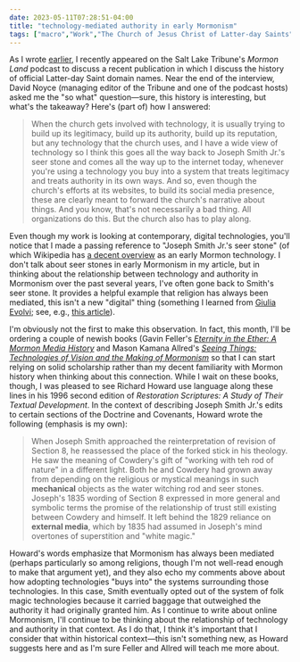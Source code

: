 ```yaml
---
date: 2023-05-11T07:28:51-04:00
title: "technology-mediated authority in early Mormonism"
tags: ["macro","Work","The Church of Jesus Christ of Latter-day Saints","research","technology","Mormon Studies","digital religion","Dialogue journal","Peggy Fletcher Stack","Mormon Land","media appearances","Mormonism","religious authority","Giulia Evolvi","Gavin Feller","Richard Howard","Mason Kamana Allred"]
---
```

As I wrote [earlier](https://spencergreenhalgh.com/work/media-coverage-of-recent-article-on-latter-day-saint-online-presence/), I recently appeared on the Salt Lake Tribune's *Mormon Land* podcast to discuss a recent publication in which I discuss the history of official Latter-day Saint domain names. Near the end of the interview, David Noyce (managing editor of the Tribune and one of the podcast hosts) asked me the "so what" question—sure, this history is interesting, but what's the takeaway? Here's (part of) how I answered: 

> When the church gets involved with technology, it is usually trying to build up its legitimacy, build up its authority, build up its reputation, but any technology that the church uses, and I have a wide view of technology so I think this goes all the way back to Joseph Smith Jr.'s seer stone and comes all the way up to the internet today, whenever you're using a technology you buy into a system that treats legitimacy and treats authority in its own ways. And so, even though the church's efforts at its websites, to build its social media presence, these are clearly meant to forward the church's narrative about things. And you know, that's not necessarily a bad thing. All organizations do this. But the church also has to play along.

Even though my work is looking at contemporary, digital technologies, you'll notice that I made a passing reference to "Joseph Smith Jr.'s seer stone" (of which Wikipedia has [a decent overview](https://en.wikipedia.org/wiki/Seer_stone_(Latter_Day_Saints)) as an early Mormon technology. I don't talk about seer stones in early Mormonism in my article, but in thinking about the relationship between technology and authority in Mormonism over the past several years, I've often gone back to Smith's seer stone. It provides a helpful example that religion has always been mediated, this isn't a new "digital" thing (something I learned from [Giulia Evolvi](https://toot.community/@giuliaevolvi); see, e.g., [this article](https://link.springer.com/content/pdf/10.1007/s41682-021-00087-9.pdf)).

I'm obviously not the first to make this observation. In fact, this month, I'll be ordering a couple of newish books (Gavin Feller's *[Eternity in the Ether: A Mormon Media History](https://www.press.uillinois.edu/books/?id=p086854)* and Mason Kamana Allred's *[Seeing Things: Technologies of Vision and the Making of Mormonism](https://uncpress.org/book/9781469672588/seeing-things/)* so that I can start relying on solid scholarship rather than my decent familiarity with Mormon history when thinking about this connection. While I wait on these books, though, I was pleased to see Richard Howard use language along these lines in his 1996 second edition of *Restoration Scriptures: A Study of Their Textual Development*. In the context of describing Joseph Smith Jr.'s edits to certain sections of the Doctrine and Covenants, Howard wrote the following (emphasis is my own): 

> When Joseph Smith approached the reinterpretation of revision of Section 8, he reassessed the place of the forked stick in his theology. He saw the meaning of Cowdery's gift of "working with teh rod of nature" in a different light. Both he and Cowdery had grown away from depending on the religious or mystical meanings in such **mechanical** objects as the water witching rod and seer stones. Joseph's 1835 wording of Section 8 expressed in more general and symbolic terms the promise of the relationship of trust still existing between Cowdery and himself. It left behind the 1829 reliance on **external media**, which by 1835 had assumed in Joseph's mind overtones of superstition and "white magic." 

Howard's words emphasize that Mormonism has always been mediated (perhaps particularly so among religions, though I'm not well-read enough to make that argument yet), and they also echo my comments above about how adopting technologies "buys into" the systems surrounding those technologies. In this case, Smith eventually opted out of the system of folk magic technologies because it carried baggage that outweighed the authority it had originally granted him. As I continue to write about online Mormonism, I'll continue to be thinking about the relationship of technology and authority in that context. As I do that, I think it's important that I consider that within historical context—this isn't something new, as Howard suggests here and as I'm sure Feller and Allred will teach me more about. 